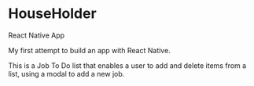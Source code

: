 # HouseHolder

React Native App

My first attempt to build an app with React Native.

This is a Job To Do list that enables a user to add and delete items from a list, using a modal to add a new job.
